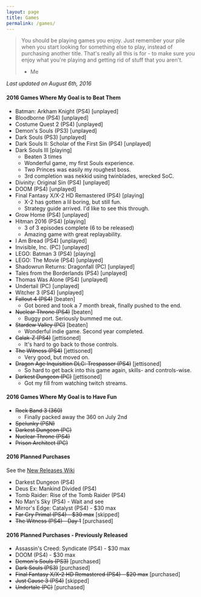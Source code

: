 ```yaml
---
layout: page
title: Games
permalink: /games/
---
```


> You should be playing games you enjoy. Just remember your pile when you start
> looking for something else to play, instead of purchasing another title. That's
> really all this is for - to make sure you enjoy what you're playing and getting
> rid of stuff that you aren't.
> - Me

*Last updated on August 6th, 2016*

#### 2016 Games Where My Goal is to Beat Them

- Batman: Arkham Knight (PS4) [unplayed]
- Bloodborne (PS4) [unplayed]
- Costume Quest 2 (PS4) [unplayed]
- Demon's Souls (PS3) [unplayed]
- Dark Souls (PS3) [unplayed]
- Dark Souls II: Scholar of the First Sin (PS4) [unplayed]
- Dark Souls III [playing]
  - Beaten 3 times
  - Wonderful game, my first Souls experience.
  - Two Princes was easily my roughest boss.
  - 3rd completion was nekkid using twinblades, wrecked SoC.
- Divinity: Original Sin (PS4) [unplayed]
- DOOM (PS4) [unplayed]
- Final Fantasy X/X-2 HD Remastered (PS4) [playing]
  - X-2 has gotten a lil boring, but still fun.
  - Strategy guide arrived. I'd like to see this through.
- Grow Home (PS4) [unplayed]
- Hitman 2016 (PS4) [playing]
  - 3 of 3 episodes complete (6 to be released)
  - Amazing game with great replayability.
- I Am Bread (PS4) [unplayed]
- Invisible, Inc. (PC) [unplayed]
- LEGO: Batman 3 (PS4) [playing]
- LEGO: The Movie (PS4) [unplayed]
- Shadowrun Returns: Dragonfall (PC) [unplayed]
- Tales from the Borderlands (PS4) [unplayed]
- Thomas Was Alone (PS4) [unplayed]
- Undertail (PC) [unplayed]
- Witcher 3 (PS4) [unplayed]
- ~~Fallout 4 (PS4)~~ [beaten]
  - Got bored and took a 7 month break, finally pushed to the end.
- ~~Nuclear Throne (PS4)~~ [beaten]
  - Buggy port. Seriously bummed me out.
- ~~Stardew Valley (PC)~~ [beaten]
  - Wonderful indie game. Second year completed.
- ~~Galak-Z (PS4)~~ [jettisoned]
  - It's hard to go back to those controls.
- ~~The Witness (PS4)~~ [jettisoned]
  - Very good, but moved on.
- ~~Dragon Age Inquisition DLC: Trespasser (PS4)~~ [jettisoned]
  - So hard to get back into this game again, skills- and controls-wise.
- ~~Darkest Dungeon (PC)~~ [jettisoned]
  - Got my fill from watching twitch streams.

#### 2016 Games Where My Goal is to Have Fun

- ~~Rock Band 3 (360)~~
  - Finally packed away the 360 on July 2nd
- ~~Spelunky (PSN)~~
- ~~Darkest Dungeon (PC)~~
- ~~Nuclear Throne (PS4)~~
- ~~Prison Architect (PC)~~

#### 2016 Planned Purchases 

See the [New Releases Wiki][new-releases]

- Darkest Dungeon (PS4)
- Deus Ex: Mankind Divided (PS4)
- Tomb Raider: Rise of the Tomb Raider (PS4)
- No Man's Sky (PS4) - Wait and see
- Mirror's Edge: Catalyst (PS4) - $30 max
- ~~Far Cry Primal (PS4) - $30 max~~ [skipped]
- ~~The Witness (PS4) - Day 1~~ [purchased]

#### 2016 Planned Purchases - Previously Released

- Assassin's Creed: Syndicate (PS4) - $30 max
- DOOM (PS4) - $30 max
- ~~Demon's Souls (PS3)~~ [purchased]
- ~~Dark Souls (PS3)~~ [purchased]
- ~~Final Fantasy X/X-2 HD Remastered (PS4) - $20 max~~ [purchased]
- ~~Just Cause 3 (PS4)~~ [skipped]
- ~~Undertale (PC)~~ [purchased]

[new-releases]: https://en.wikipedia.org/wiki/2016_in_video_gaming#Game_releases
